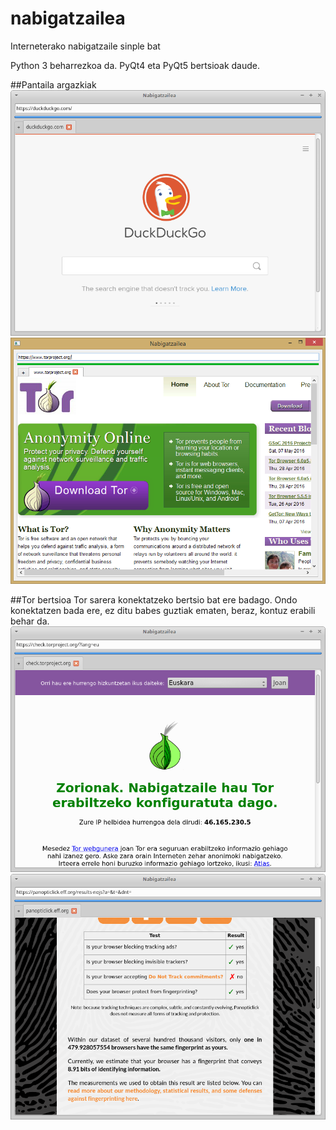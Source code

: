 # nabigatzailea
Interneterako nabigatzaile sinple bat

Python 3 beharrezkoa da. PyQt4 eta PyQt5 bertsioak daude.

##Pantaila argazkiak
![xfce PyQt5](/pantaila-argazkiak/xfce-qt5.png?raw=true "xfce PyQt5")
![Windows 8.1 PyQt5](/pantaila-argazkiak/win-qt5.png?raw=true "Windows 8.1 PyQt5")

##Tor bertsioa
Tor sarera konektatzeko bertsio bat ere badago. Ondo konektatzen bada ere, ez ditu babes guztiak ematen, beraz, kontuz erabili behar da.
![Tor PyQt5](/pantaila-argazkiak/xfce-qt5-tor.png?raw=true "Tor PyQt5")
![Tor Panopticlick](/pantaila-argazkiak/tor-panopticlick.png?raw=true "Tor Panopticlick")
